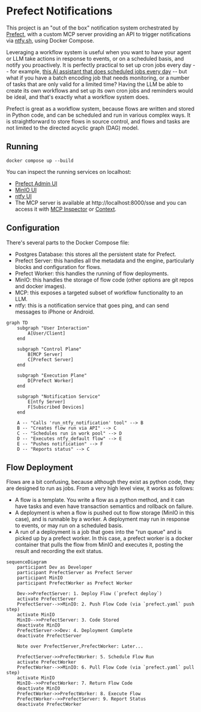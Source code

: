 # Prefect Notifications

This project is an "out of the box" notification system orchestrated by [Prefect](https://prefect.io), with a custom MCP server providing an API to trigger notifications via [ntfy.sh](https://ntfy.sh/), using Docker Compose.

Leveraging a workflow system is useful when you want to have your agent or LLM take actions in response to events, or on a scheduled basis, and notify you proactively.  It is perfectly practical to set up cron jobs every day -- for example, [this AI assistant that does scheduled jobs every day](https://www.geoffreylitt.com/2025/04/12/how-i-made-a-useful-ai-assistant-with-one-sqlite-table-and-a-handful-of-cron-jobs) -- but what if you have a batch encoding job that needs monitoring, or a number of tasks that are only valid for a limited time?  Having the LLM be able to create its own workflows and set up its own cron jobs and reminders would be ideal, and that's exactly what a workflow system does.

Prefect is great as a workflow system, because flows are written and stored in Python code, and can be scheduled and run in various complex ways.  It is straightforward to store flows in source control, and flows and tasks are not limited to the directed acyclic graph (DAG) model.

## Running

```
docker compose up --build
```

You can inspect the running services on localhost:

* [Prefect Admin UI](http://localhost:4200)
* [MinIO UI](http://localhost:9000)
* [ntfy UI](http://localhost)
* The MCP server is available at http://localhost:8000/sse and you can access it with [MCP Inspector](https://modelcontextprotocol.io/docs/tools/inspector) or [Context](https://github.com/indragiek/Context).

## Configuration

There's several parts to the Docker Compose file:

* Postgres Database: this stores all the persistent state for Prefect.
* Prefect Server: this handles all the metadata and the engine, particularly blocks and configuration for flows.
* Prefect Worker: this handles the running of flow deployments.
* MinIO: this handles the storage of flow code (other options are git repos and docker images).
* MCP: this exposes a targeted subset of workflow functionality to an LLM.
* ntfy: this is a notification service that goes ping, and can send messages to iPhone or Android.

```mermaid
graph TD
    subgraph "User Interaction"
        A[User/Client]
    end

    subgraph "Control Plane"
        B[MCP Server]
        C[Prefect Server]
    end

    subgraph "Execution Plane"
        D[Prefect Worker]
    end

    subgraph "Notification Service"
        E[ntfy Server]
        F[Subscribed Devices]
    end

    A -- "Calls 'run_ntfy_notification' tool" --> B
    B -- "Creates flow run via API" --> C
    C -- "Schedules run in work pool" --> D
    D -- "Executes ntfy_default flow" --> E
    E -- "Pushes notification" --> F
    D -- "Reports status" --> C
```

## Flow Deployment

Flows are a bit confusing, because although they exist as python code, they are designed to run as jobs.  From a very high level view, it works as follows:

* A flow is a template.  You write a flow as a python method, and it can have tasks and even have transaction semantics and rollback on failure.
* A deployment is when a flow is pushed out to flow storage (MinIO in this case), and is runnable by a worker. A deployment may run in response to events, or may run on a scheduled basis.
* A run of a deployment is a job that goes into the "run queue" and is picked up by a prefect worker.  In this case, a prefect worker is a docker container that pulls the flow from MinIO and executes it, posting the result and recording the exit status.

```mermaid
sequenceDiagram
    participant Dev as Developer
    participant PrefectServer as Prefect Server
    participant MinIO
    participant PrefectWorker as Prefect Worker

    Dev->>PrefectServer: 1. Deploy Flow (`prefect deploy`)
    activate PrefectServer
    PrefectServer-->>MinIO: 2. Push Flow Code (via `prefect.yaml` push step)
    activate MinIO
    MinIO-->>PrefectServer: 3. Code Stored
    deactivate MinIO
    PrefectServer->>Dev: 4. Deployment Complete
    deactivate PrefectServer

    Note over PrefectServer,PrefectWorker: Later...

    PrefectServer->>PrefectWorker: 5. Schedule Flow Run
    activate PrefectWorker
    PrefectWorker-->>MinIO: 6. Pull Flow Code (via `prefect.yaml` pull step)
    activate MinIO
    MinIO-->>PrefectWorker: 7. Return Flow Code
    deactivate MinIO
    PrefectWorker->>PrefectWorker: 8. Execute Flow
    PrefectWorker-->>PrefectServer: 9. Report Status
    deactivate PrefectWorker
```